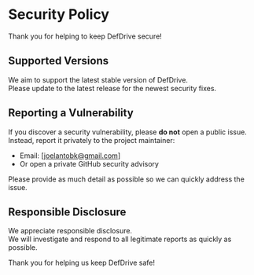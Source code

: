 # Security Policy

Thank you for helping to keep DefDrive secure!

## Supported Versions

We aim to support the latest stable version of DefDrive.  
Please update to the latest release for the newest security fixes.

## Reporting a Vulnerability

If you discover a security vulnerability, please **do not** open a public issue.  
Instead, report it privately to the project maintainer:

- Email: [joelantobk@gmail.com] 
- Or open a private GitHub security advisory

Please provide as much detail as possible so we can quickly address the issue.

## Responsible Disclosure

We appreciate responsible disclosure.  
We will investigate and respond to all legitimate reports as quickly as possible.

Thank you for helping us keep DefDrive safe!
